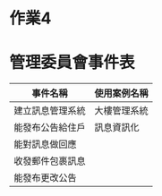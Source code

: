 # 作業4
# 管理委員會事件表
|事件名稱|使用案例名稱|
|----|----|
|建立訊息管理系統|大樓管理系統|
|能發布公告給住戶|訊息資訊化|
|能對訊息做回應|
|收發郵件包裹訊息|
|能發布更改公告|
